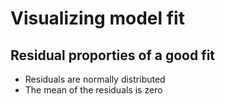 # Visualizing model fit
## Residual proporties of a good fit
* Residuals are normally distributed
* The mean of the residuals is zero